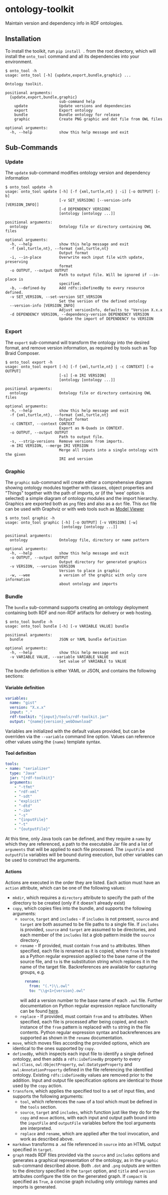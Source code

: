 # ontology-toolkit

Maintain version and dependency info in RDF ontologies.

## Installation

To install the toolkit, run `pip install .` from the root directory, which
will install the `onto_tool` command and all its dependencies into your environment.

```
$ onto_tool -h
usage: onto_tool [-h] {update,export,bundle,graphic} ...

Ontology toolkit.

positional arguments:
  {update,export,bundle,graphic}
                        sub-command help
    update              Update versions and dependencies
    export              Export ontology
    bundle              Bundle ontology for release
    graphic             Create PNG graphic and dot file from OWL files

optional arguments:
  -h, --help            show this help message and exit
```

## Sub-Commands

### Update

The `update` sub-command modifies ontology version and dependency information
```
$ onto_tool update -h
usage: onto_tool update [-h] [-f {xml,turtle,nt} | -i] [-o OUTPUT] [-b]
                        [-v SET_VERSION] [--version-info [VERSION_INFO]]
                        [-d DEPENDENCY VERSION]
                        [ontology [ontology ...]]

positional arguments:
  ontology              Ontology file or directory containing OWL files

optional arguments:
  -h, --help            show this help message and exit
  -f {xml,turtle,nt}, --format {xml,turtle,nt}
                        Output format
  -i, --in-place        Overwrite each input file with update, preserving
                        format
  -o OUTPUT, --output OUTPUT
                        Path to output file. Will be ignored if --in-place is
                        specified.
  -b, --defined-by      Add rdfs:isDefinedBy to every resource defined.
  -v SET_VERSION, --set-version SET_VERSION
                        Set the version of the defined ontology
  --version-info [VERSION_INFO]
                        Adjust versionInfo, defaults to "Version X.x.x
  -d DEPENDENCY VERSION, --dependency-version DEPENDENCY VERSION
                        Update the import of DEPENDENCY to VERSION
```

### Export

The `export` sub-command will transform the ontology into the desired format, and remove version information, as required by tools such as Top Braid Composer.
```
$ onto_tool export -h
usage: onto_tool export [-h] [-f {xml,turtle,nt} | -c CONTEXT] [-o OUTPUT]
                        [-s] [-m IRI VERSION]
                        [ontology [ontology ...]]

positional arguments:
  ontology              Ontology file or directory containing OWL files

optional arguments:
  -h, --help            show this help message and exit
  -f {xml,turtle,nt}, --format {xml,turtle,nt}
                        Output format
  -c CONTEXT, --context CONTEXT
                        Export as N-Quads in CONTEXT.
  -o OUTPUT, --output OUTPUT
                        Path to output file.
  -s, --strip-versions  Remove versions from imports.
  -m IRI VERSION, --merge IRI VERSION
                        Merge all inputs into a single ontology with the given
                        IRI and version
```

### Graphic

The `graphic` sub-command will create either a comprehensive diagram showing ontology modules together with classes, object properties and "Things" together with the path of imports, or (if the 'wee' option is selected) a simple diagram of ontology modules and the import hierarchy.  Graphics are exported both as ```png``` files and also as a ```dot``` file.  This ```dot``` file can be used with Graphviz or with web tools such as [Model Viewer](http://www.semantechs.co.uk/model-viewer)

```
$ onto_tool graphic -h
usage: onto_tool graphic [-h] [-o OUTPUT] [-v VERSION] [-w]
                         [ontology [ontology ...]]

positional arguments:
  ontology              Ontology file, directory or name pattern

optional arguments:
  -h, --help            show this help message and exit
  -o OUTPUT, --output OUTPUT
                        Output directory for generated graphics
  -v VERSION, --version VERSION
                        Version to place in graphic
  -w, --wee             a version of the graphic with only core information
                        about ontology and imports
```

### Bundle

The `bundle` sub-command supports creating an ontology deployment containing both RDF and non-RDF artifacts for delivery or web hosting.

```
$ onto_tool bundle -h
usage: onto_tool bundle [-h] [-v VARIABLE VALUE] bundle

positional arguments:
  bundle                JSON or YAML bundle definition

optional arguments:
  -h, --help            show this help message and exit
  -v VARIABLE VALUE, --variable VARIABLE VALUE
                        Set value of VARIABLE to VALUE
```

The bundle definition is either YAML or JSON, and contains the following sections:

#### Variable definition

```yaml
variables:
  name: "gist"
  version: "X.x.x"
  input: "."
  rdf-toolkit: "{input}/tools/rdf-toolkit.jar"
  output: "{name}{version}_webDownload"
```
Variables are initialized with the default values provided, but can be overriden via the `--variable` command line option.
Values can reference other values using the `{name}` template syntax.

#### Tool definition

```yaml
tools:
- name: "serializer"
  type: "Java"
  jar: "{rdf-toolkit}"
  arguments:
    - "-tfmt"
    - "rdf-xml"
    - "-sdt"
    - "explicit"
    - "-dtd"
    - "-ibn"
    - "-s"
    - "{inputFile}"
    - "-t"
    - "{outputFile}"
```
At this time, only Java tools can be defined, and they require a `name` by which they are referenced, 
a path to the executable Jar file and a list of `arguments` that will be applied to each file processed.
The `inputFile` and `outputFile` variables will be bound during execution, but other variables can be
used to construct the arguments.

#### Actions

Actions are executed in the order they are listed. Each action must have an `action` attribute, which can be 
one of the following values:
- `mkdir`, which requires a `directory` attribute to specify the path of the directory to be created 
  (only if it doesn't already exist)
- `copy`, which copies files into the bundle, and supports the following arguments:
  - `source`, `target` and `includes` - if `includes` is not present, `source` and `target` are both
    assumed to be file paths to a single file. If `includes` is provided, `source` and `target` are 
    assumed to be directories, and each member of the `includes` list a glob pattern inside the
    `source` directory.
  - `rename` - If provided, must contain `from` and `to` attributes. When specified, each file
    is renamed as it is copied, where `from` is treated as a Python regular expression
    applied to the base name of the source file, and `to` is the substitution string which
    replaces it in the name of the target file. Backreferences are available for capturing groups, e.g.
    ```yaml
      rename:
        from: "(.*)\\.owl"
        to: "\\g<1>{version}.owl"
    ```
    will add a version number to the base name of each `.owl` file. Further documentation on
    Python regular expression replace functionality can be found
    [here](https://docs.python.org/3/howto/regex.html#search-and-replace).
  - `replace` - If provided, must contain `from` and `to` attributes. When specified, each file
    is processed after being copied, and each instance of the `from` pattern is replaced
    with `to` string in the file contents. Python regular expression syntax and backreferences are
    supported as shown in the `rename` documentation.
- `move`, which moves files according the provided options, which are identical to the ones supported
  by `copy`.
- `definedBy`, which inspects each input file to identify a single defined ontology, and then
  adds a `rdfs:isDefinedBy` property to every `owl:Class`, `owl:ObjectProperty`, `owl:DatatypeProperty`
  and `owl:AnnotationProperty` defined in the file referencing the identified ontology. Existing
  `rdfs:isDefinedBy` values are removed prior to the addition. Input and output file specification
  options are identical to those used by the `copy` action.
- `transform`, which applies the specified tool to a set of input files, and supports the following
  arguments:
  - `tool`, which references the `name` of a tool which must be defined in the `tools` section.
  - `source`, `target` and `includes`, which function just like they do for the `copy` and `move`
    actions, with each input and output path bound into the `inputFile` and `outputFile` variables
    before the tool arguments are interpreted.
  - `replace` and `rename`, which are applied after the tool invocation, and work as described above.
- `markdown` transforms a `.md` file referenced in `source` into an HTML output specified in `target`.
- `graph` reads RDF files provided via the `source` and `includes` options and generates a graphical
  representation of the ontology, as in the `graphic` sub-command described above. Both `.dot` and
  `.png` outputs are written to the directory specified in the `target` option, and `title` and 
  `version` attributes configure the title on the generated graph. If `compact` is specified as
  `True`, a concise graph including only ontology names and imports is generated.